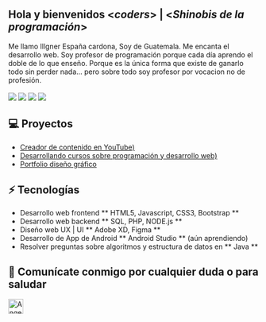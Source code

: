 <h2> Hola y bienvenidos <<i>coders</i>> | <<i>Shinobis de la programación</i>></h2>

Me llamo Illgner España cardona, Soy de Guatemala. Me encanta el desarrollo web. Soy profesor de programación porque cada día aprendo el doble de lo que enseño. Porque es la única forma que existe de ganarlo todo sin perder nada... pero sobre todo soy profesor por vocacion no de profesión.
       <br><br>![](https://img.shields.io/badge/Desarrollo-Web-blue)  ![](https://img.shields.io/badge/Apasionado-Por%20la%20ense%C3%B1anza-red)  ![](https://img.shields.io/badge/Exp-%2B4%20a%C3%B1os-blue)  ![](https://img.shields.io/badge/Games-Creator-red)
       
## 💻 Proyectos
* [Creador de contenido en YouTube)](https://www.youtube.com/channel/UCT7fjLFrgdHMSaqMcp-7_Vg)
* [Desarrollando cursos sobre programación y desarrollo web)](https://www.udemy.com/user/illgner-ramiro-espana-cardona/)
* [Portfolio diseño gráfico](https://www.behance.net/illgnergt)     

## ⚡ Tecnologías
- Desarrollo web frontend ** HTML5, Javascript, CSS3, Bootstrap **
- Desarrollo web backend  ** SQL, PHP, NODE.js **
- Diseño web UX | UI      ** Adobe XD, Figma **
- Desarrollo de App de Android ** Android Studio ** (aún aprendiendo)
- Resolver preguntas sobre algoritmos y estructura de datos en ** Java **

## 👋 Comunícate conmigo por cualquier duda o para saludar
 <a href="https://www.linkedin.com/in/angel-santiago-jaime-zavala-601813199/">
    <img src="https://www.vectorlogo.zone/logos/linkedin/linkedin-icon.svg" alt="Angel Santiago Jaime Zavala's LinkedIn Profile" height="30" width="30">
<!--
**ShinobiWebCode/ShinobiWebCode** is a ✨ _special_ ✨ repository because its `README.md` (this file) appears on your GitHub profile.

Here are some ideas to get you started:

- 🔭 I’m currently working on ...
- 🌱 I’m currently learning ...
- 👯 I’m looking to collaborate on ...
- 🤔 I’m looking for help with ...
- 💬 Ask me about ...
- 📫 How to reach me: ...
- 😄 Pronouns: ...
- ⚡ Fun fact: ...
-->
